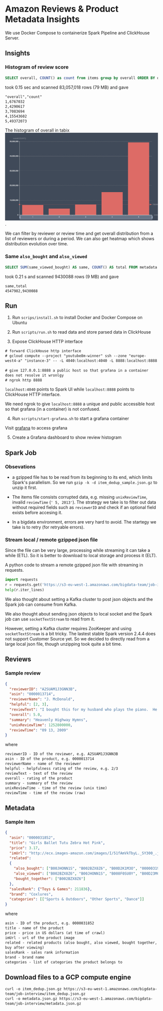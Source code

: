 # Amazon Reviews & Product Metadata Insights

We use Docker Compose to containerize Spark Pipeline and ClickHouse Server.

## Insights

### Histogram of review score

```sql
SELECT overall, COUNT() as count from items group by overall ORDER BY overall
```

took 0.15 sec and scanned 83,057,018 rows (79 MB) and gave

```csv
"overall","count"
1,6767032
2,4290617
3,7083694
4,15543602
5,49372073
```

The histogram of overall in tabix ![overall histogram](overall_histogram.png).

We can filter by reviewer or review time and get overall distribution from a list of reviewers or during a period. We can also get heatmap which shows distribution evolution over time.

### Same `also_bought` and `also_viewed`

```sql
SELECT SUM(same_viewed_bought) AS same, COUNT() AS total FROM metadata
```

took 0.21 s and scanned 9430088 rows (9 MB) and gave

```csv
same,total
4547982,9430088
```

## Run

1. Run `scrips/install.sh` to install Docker and Docker Compose on Ubuntu

2. Run `scripts/run.sh` to read data and store parsed data in ClickHouse

3. Expose ClickHouse HTTP interface

  ```shell
  # forward ClickHouse http interface
  # gcloud compute --project "youtube8m-winner" ssh --zone "europe-west4-a" "instance-3" -- -L 4040:localhost:4040 -L 8888:localhost:8888

  # give 127.0.0.1:8888 a public host so that grafana in a container does not resolve it wronlgy
  # ngrok http 8888
  ```
  
  `localhost:4040` points to Spark UI while `localhost:8888` points to ClickHouse HTTP interface.

  We need ngrok to give `localhost:8888` a unique and public accessible host so that grafana (in a container) is not confused.

4. Run `scripts/start-grafana.sh` to start a grafana container
  
  Visit [grafana](localhost:3000) to access grafana

5. Create a Grafana dashboard to show review histogram

## Spark Job

### Obsevations

* a gzipped file has to be read from its beginning to its end, which limits Spark's parallelism. So we run `gzip -k -d item_dedup_sample.json.gz` to unzip it first.

* The items file consists corrupted data, e.g. missing `unixReviewTime`, invalid `reviewTime` (`' 5, 2013'`). The strategy we take is to filter out data without required fields such as `reviewerID` and check if an optional field exists before accesing it.

* In a bigdata environment, errors are very hard to avoid. The startegy we take is to retry (for retryable errors).

### Stream local / remote gzipped json file

Since the file can be very large, processing while streaming it can take a while (ETL). So it is better to download to local storage and process it (ELT).

A python code to stream a remote gzipped json file with streaming in requests.

```python
import requests
r = requests.get('https://s3-eu-west-1.amazonaws.com/bigdata-team/job-interview/item_dedup.json.gz', stream=True)
help(r.iter_lines)
```

We also thought about setting a Kafka cluster to post json objects and the Spark job can consume from Kafka.

We also thought about sending json objects to local socket and the Spark job can use `socketTextStream` to read from it.

However, setting a Kafka cluster requires ZooKeeper and using `socketTextStream` is a bit tricky. The lastest stable Spark version 2.4.4 does not support Customer Source yet. So we decided to directly read from a large local json file, though unzipping took quite a bit time.

## Reviews

### Sample review

```json
{
  "reviewerID": "A2SUAM1J3GNN3B",
  "asin": "0000013714",
  "reviewerName": "J. McDonald",
  "helpful": [2, 3],
  "reviewText": "I bought this for my husband who plays the piano.  He is having a wonderful time playing these old hymns.  The music  is at times hard to read because we think the book was published for singing from more than playing from.  Great purchase though!",
  "overall": 5.0,
  "summary": "Heavenly Highway Hymns",
  "unixReviewTime": 1252800000,
  "reviewTime": "09 13, 2009"
}
```

where

```text
reviewerID - ID of the reviewer, e.g. A2SUAM1J3GNN3B
asin - ID of the product, e.g. 0000013714
reviewerName - name of the reviewer
helpful - helpfulness rating of the review, e.g. 2/3
reviewText - text of the review
overall - rating of the product
summary - summary of the review
unixReviewTime - time of the review (unix time)
reviewTime - time of the review (raw)
```

## Metadata

### Sample item

```json
{
  "asin": "0000031852",
  "title": "Girls Ballet Tutu Zebra Hot Pink",
  "price": 3.17,
  "imUrl": "http://ecx.images-amazon.com/images/I/51fAmVkTbyL._SY300_.jpg",
  "related":
  {
    "also_bought": ["B00JHONN1S", "B002BZX8Z6", "B00D2K1M3O", "0000031909", "B00613WDTQ", "B00D0WDS9A", "B00D0GCI8S", "0000031895", "B003AVKOP2", "B003AVEU6G", "B003IEDM9Q", "B002R0FA24", "B00D23MC6W", "B00D2K0PA0", "B00538F5OK", "B00CEV86I6", "B002R0FABA", "B00D10CLVW", "B003AVNY6I", "B002GZGI4E", "B001T9NUFS", "B002R0F7FE", "B00E1YRI4C", "B008UBQZKU", "B00D103F8U", "B007R2RM8W"],
    "also_viewed": ["B002BZX8Z6", "B00JHONN1S", "B008F0SU0Y", "B00D23MC6W", "B00AFDOPDA", "B00E1YRI4C", "B002GZGI4E", "B003AVKOP2", "B00D9C1WBM", "B00CEV8366", "B00CEUX0D8", "B0079ME3KU", "B00CEUWY8K", "B004FOEEHC", "0000031895", "B00BC4GY9Y", "B003XRKA7A", "B00K18LKX2", "B00EM7KAG6", "B00AMQ17JA", "B00D9C32NI", "B002C3Y6WG", "B00JLL4L5Y", "B003AVNY6I", "B008UBQZKU", "B00D0WDS9A", "B00613WDTQ", "B00538F5OK", "B005C4Y4F6", "B004LHZ1NY", "B00CPHX76U", "B00CEUWUZC", "B00IJVASUE", "B00GOR07RE", "B00J2GTM0W", "B00JHNSNSM", "B003IEDM9Q", "B00CYBU84G", "B008VV8NSQ", "B00CYBULSO", "B00I2UHSZA", "B005F50FXC", "B007LCQI3S", "B00DP68AVW", "B009RXWNSI", "B003AVEU6G", "B00HSOJB9M", "B00EHAGZNA", "B0046W9T8C", "B00E79VW6Q", "B00D10CLVW", "B00B0AVO54", "B00E95LC8Q", "B00GOR92SO", "B007ZN5Y56", "B00AL2569W", "B00B608000", "B008F0SMUC", "B00BFXLZ8M"],
    "bought_together": ["B002BZX8Z6"]
  },
  "salesRank": {"Toys & Games": 211836},
  "brand": "Coxlures",
  "categories": [["Sports & Outdoors", "Other Sports", "Dance"]]
}
```

where

```text
asin - ID of the product, e.g. 0000031852
title - name of the product
price - price in US dollars (at time of crawl)
imUrl - url of the product image
related - related products (also bought, also viewed, bought together, buy after viewing)
salesRank - sales rank information
brand - brand name
categories - list of categories the product belongs to
```

## Download files to a GCP compute engine

```shell
curl -o item_dedup.json.gz https://s3-eu-west-1.amazonaws.com/bigdata-team/job-interview/item_dedup.json.gz
curl -o metadata.json.gz https://s3-eu-west-1.amazonaws.com/bigdata-team/job-interview/metadata.json.gz
```

